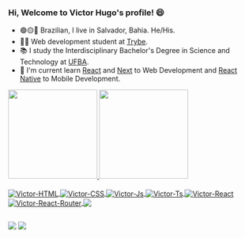 ### Hi, Welcome to Victor Hugo's profile! 😄

- 🟢🟡🔵 Brazilian, I live in Salvador, Bahia. He/His.
- 👨‍💻 Web development student at [Trybe](https://github.com/tryber).
- 📚 I study the Interdisciplinary Bachelor's Degree in Science and Technology at [UFBA](https://www.ufba.br/).
- 🚀 I'm current learn [React](https://reactjs.org/) and [Next](https://nextjs.org/) to Web Development and [React Native](https://reactnative.dev/) to Mobile Development.

<div>
  <a href="https://github.com/victorhsms">
  <img height="180em" src="https://github-readme-stats.vercel.app/api?username=victorhsms&show_icons=false&theme=dracula&include_all_commits=true&count_private=true"/>
  <img height="180em" src="https://github-readme-stats.vercel.app/api/top-langs/?username=victorhsms&layout=compact&langs_count=7&theme=dracula"/>
</div>
<div style="display: inline_block"><br>
  <img align="center" alt="Victor-HTML"  src="https://img.shields.io/badge/HTML-239120?style=for-the-badge&logo=html5&logoColor=white">
  <img align="center" alt="Victor-CSS"  src="https://img.shields.io/badge/CSS-239120?&style=for-the-badge&logo=css3&logoColor=white">
  <img align="center" alt="Victor-Js"  src="https://img.shields.io/badge/JavaScript-F7DF1E?style=for-the-badge&logo=javascript&logoColor=black">
  <img align="center" alt="Victor-Ts" src="https://img.shields.io/badge/TypeScript-007ACC?style=for-the-badge&logo=typescript&logoColor=white">
  <img align="center" alt="Victor-React" src="https://img.shields.io/badge/React-20232A?style=for-the-badge&logo=react&logoColor=61DAFB">
  <img align="center" alt="Victor-React-Router" src="https://img.shields.io/badge/React_Router-CA4245?style=for-the-badge&logo=react-router&logoColor=white">
  <img align="center" alt"Victor-Redux" src="https://img.shields.io/badge/Redux-593D88?style=for-the-badge&logo=redux&logoColor=white">
</div>
  
  ##
 
<div> 
  <a href = "mailto:victorhsmsantos@gmail.com"><img src="https://img.shields.io/badge/-Gmail-%23333?style=for-the-badge&logo=gmail&logoColor=white" target="_blank"></a>
  <a href="https://www.linkedin.com/in/victor-hugo-mac%C3%AAdo-dos-santos/" target="_blank"><img src="https://img.shields.io/badge/-LinkedIn-%230077B5?style=for-the-badge&logo=linkedin&logoColor=white" target="_blank"></a> 
</div>
